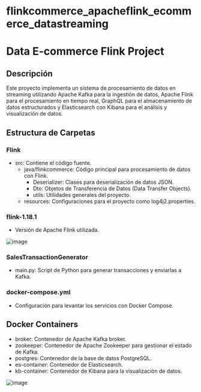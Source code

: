 # flinkcommerce_apacheflink_ecommerce_datastreaming

# Data E-commerce Flink Project

## Descripción
Este proyecto implementa un sistema de procesamiento de datos en streaming utilizando Apache Kafka para la ingestión de datos, Apache Flink para el procesamiento en tiempo real, GraphQL para el almacenamiento de datos estructurados y Elasticsearch con Kibana para el análisis y visualización de datos.

## Estructura de Carpetas

### Flink
- src: Contiene el código fuente.
  - java/flinkcommerce: Código principal para procesamiento de datos con Flink.
    - Deserializer: Clases para deserialización de datos JSON.
    - Dto: Objetos de Transferencia de Datos (Data Transfer Objects).
    - utils: Utilidades generales del proyecto.
  - resources: Configuraciones para el proyecto como log4j2.properties.

### flink-1.18.1
- Versión de Apache Flink utilizada.

![image](https://github.com/Yawwwe/flinkcommerce_apacheflink_ecommerce_datastreaming/assets/124920713/7fe188d0-44d3-4203-b9b1-d0751c48f4d2)


### SalesTransactionGenerator
- main.py: Script de Python para generar transacciones y enviarlas a Kafka.

### docker-compose.yml
- Configuración para levantar los servicios con Docker Compose.

## Docker Containers

- broker: Contenedor de Apache Kafka broker.
- zookeeper: Contenedor de Apache Zookeeper para gestionar el estado de Kafka.
- postgres: Contenedor de la base de datos PostgreSQL.
- es-container: Contenedor de Elasticsearch.
- kb-container: Contenedor de Kibana para la visualización de datos.

![image](https://github.com/Yawwwe/flinkcommerce_apacheflink_ecommerce_datastreaming/assets/124920713/21cd6e0f-0dc9-4323-9114-bdb41debc8f8)

